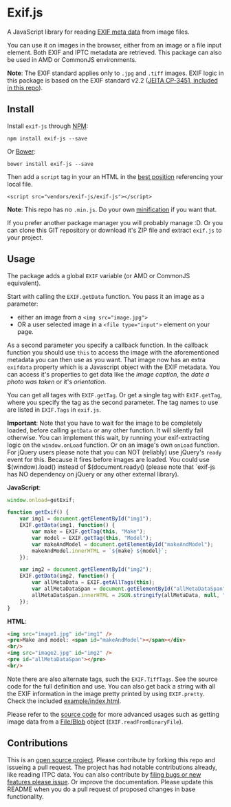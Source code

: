 # Exif.js

A JavaScript library for reading [EXIF meta data](https://en.wikipedia.org/wiki/Exchangeable_image_file_format) from image files.

You can use it on images in the browser, either from an image or a file input element. Both EXIF and IPTC metadata are retrieved.
This package can also be used in AMD or CommonJS environments.

**Note**: The EXIF standard applies only to `.jpg` and `.tiff` images. EXIF logic in this package is based on the EXIF standard v2.2 ([JEITA CP-3451, included in this repo](/spec/Exif2-2.pdf)).

## Install
Install `exif-js` through [NPM](https://www.npmjs.com/#getting-started):

    npm install exif-js --save    

Or [Bower](http://bower.io/):

    bower install exif-js --save

Then add a `script` tag in your an HTML in the [best position](http://stackoverflow.com/questions/436411/where-is-the-best-place-to-put-script-tags-in-html-markup) referencing your local file.

    <script src="vendors/exif-js/exif-js"></script>

**Note**: This repo has no `.min.js`. Do your own [minification](https://en.wikipedia.org/wiki/Minification_(programming)) if you want that.

If you prefer another package manager you will probably manage :D. Or you can clone this GIT repository or download it's ZIP file and extract `exif.js` to your project.

## Usage
The package adds a global `EXIF` variable (or AMD or CommonJS equivalent).

Start with calling the `EXIF.getData` function. You pass it an image as a parameter:
- either an image from a `<img src="image.jpg">`
- OR a user selected image in a `<file type="input">` element on your page.

As a second parameter you specify a callback function. In the callback function you should use `this` to access the image with the aforementioned metadata you can then use as you want.
That image now has an extra `exifdata` property which is a Javascript object with the EXIF metadata. You can access it's properties to get data like the *image caption*, the *date a photo was taken* or it's *orientation*.

You can get all tages with `EXIF.getTag`. Or get a single tag with `EXIF.getTag`, where you specify the tag as the second parameter.
The tag names to use are listed in `EXIF.Tags` in `exif.js`.

**Important**: Note that you have to wait for the image to be completely loaded, before calling `getData` or any other function. It will silently fail otherwise.
You can implement this wait, by running your exif-extracting logic on the `window.onLoad` function. Or on an image's own `onLoad` function.
For jQuery users please note that you can NOT (reliably) use jQuery's `ready` event for this. Because it fires before images are loaded.
You could use $(window).load() instead of $(document.ready() (please note that `exif-js has NO dependency on jQuery or any other external library). 
 
**JavaScript**:
```javascript
window.onload=getExif;

function getExif() {
    var img1 = document.getElementById("img1");
    EXIF.getData(img1, function() {
        var make = EXIF.getTag(this, "Make");
        var model = EXIF.getTag(this, "Model");
        var makeAndModel = document.getElementById("makeAndModel");
        makeAndModel.innerHTML = `${make} ${model}`;
    });

    var img2 = document.getElementById("img2");
    EXIF.getData(img2, function() {
        var allMetaData = EXIF.getAllTags(this);
        var allMetaDataSpan = document.getElementById("allMetaDataSpan");
        allMetaDataSpan.innerHTML = JSON.stringify(allMetaData, null, "\t");
    });
}
```

**HTML**:
```html
<img src="image1.jpg" id="img1" />
<pre>Make and model: <span id="makeAndModel"></span></div>
<br/>
<img src="image2.jpg" id="img2" />
<pre id="allMetaDataSpan"></pre>
<br/>
```

Note there are also alternate tags, such the `EXIF.TiffTags`. See the source code for the full definition and use.
You can also get back a string with all the EXIF information in the image pretty printed by using `EXIF.pretty`.
Check the included [example/index.html](/exif-js/exif-js/blob/master/example/index.html).

Please refer to the [source code](exif.js) for more advanced usages such as getting image data from a [File/Blob](https://developer.mozilla.org/en/docs/Web/API/Blob) object (`EXIF.readFromBinaryFile`).

## Contributions
This is an [open source project](LICENSE.md). Please contribute by forking this repo and issueing a pull request. The project has had notable contributions already, like reading ITPC data.
You can also contribute by [filing bugs or new features please issue](/exif-js/issues).
Or improve the documentation. Please update this README when you do a pull request of proposed changes in base functionality.
